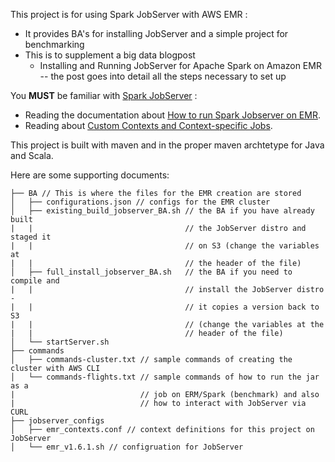 This project is for using Spark JobServer with AWS EMR :

- It provides BA's for installing JobServer and a simple project for benchmarking
- This is to supplement a big data blogpost
  - Installing and Running JobServer for Apache Spark on Amazon EMR
    -- the post goes into detail all the steps necessary to set up

You **MUST** be familiar with [Spark JobServer](https://github.com/spark-jobserver/spark-jobserver) :

- Reading the documentation about [How to run Spark Jobserver on EMR](https://github.com/spark-jobserver/spark-jobserver/blob/master/doc/EMR.md).
- Reading about [Custom Contexts and Context-specific Jobs](https://github.com/spark-jobserver/spark-jobserver/blob/master/doc/contexts.md).

This project is built with maven and in the proper maven archtetype for Java and Scala.

Here are some supporting documents:

    ├── BA // This is where the files for the EMR creation are stored
    │   ├── configurations.json // configs for the EMR cluster
    │   ├── existing_build_jobserver_BA.sh // the BA if you have already built
    |   |                                  // the JobServer distro and staged it
    |   |                                  // on S3 (change the variables at
    |   |                                  // the header of the file)
    │   ├── full_install_jobserver_BA.sh   // the BA if you need to compile and
    |   |                                  // install the JobServer distro -
    |   |                                  // it copies a version back to S3
    |   |                                  // (change the variables at the
    |   |                                  // header of the file)
    │   └── startServer.sh
    ├── commands
    │   ├── commands-cluster.txt // sample commands of creating the cluster with AWS CLI
    │   └── commands-flights.txt // sample commands of how to run the jar as a
    |                            // job on ERM/Spark (benchmark) and also
    |                            // how to interact with JobServer via CURL
    ├── jobserver_configs
    │   ├── emr_contexts.conf // context definitions for this project on JobServer
    │   └── emr_v1.6.1.sh // configruation for JobServer
